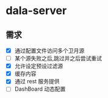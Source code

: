# dala-server

## 需求

- [x] 通过配置文件访问多个卫月源
- [ ] 某个源失败之后,跳过并之后尝试重试
- [x] 允许设定预设过滤源
- [x] 缓存内容
- [x] 通过 rest 服务提供
- [ ] DashBoard 动态配置